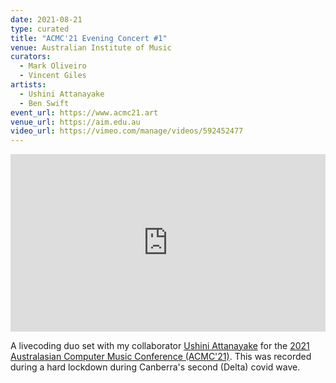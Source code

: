 ```yaml
---
date: 2021-08-21
type: curated
title: "ACMC'21 Evening Concert #1"
venue: Australian Institute of Music
curators:
  - Mark Oliveiro
  - Vincent Giles
artists:
  - Ushini Attanayake
  - Ben Swift
event_url: https://www.acmc21.art
venue_url: https://aim.edu.au
video_url: https://vimeo.com/manage/videos/592452477
---
```


<div style="padding:56.25% 0 0 0;position:relative;"><iframe src="https://player.vimeo.com/video/592452477?color=be2edd" frameborder="0" allow="autoplay; fullscreen; picture-in-picture" allowfullscreen style="position:absolute;top:0;left:0;width:100%;height:100%;" title="Ushini &amp;amp; Ben live @ ACMC&amp;#039;21"></iframe></div><script src="https://player.vimeo.com/api/player.js"></script>

A livecoding duo set with my collaborator [Ushini
Attanayake](https://ushini.com) for the [2021 Australasian Computer Music
Conference (ACMC'21)](https://www.acmc21.art). This was recorded during a hard
lockdown during Canberra's second (Delta) covid wave.
